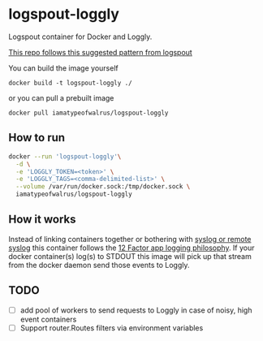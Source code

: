 # logspout-loggly
Logspout container for Docker and Loggly.

[This repo follows this suggested pattern from logspout](https://github.com/gliderlabs/logspout/tree/master/custom)

You can build the image yourself

```docker build -t logspout-loggly ./```

or you can pull a prebuilt image

```docker pull iamatypeofwalrus/logspout-loggly```

## How to run

```sh
docker --run 'logspout-loggly'\
  -d \
  -e 'LOGGLY_TOKEN=<token>' \
  -e 'LOGGLY_TAGS=<comma-delimited-list>' \
  --volume /var/run/docker.sock:/tmp/docker.sock \
  iamatypeofwalrus/logspout-loggly
```

## How it works
Instead of linking containers together or bothering with [syslog or remote syslog](https://www.loggly.com/blog/centralize-logs-docker-containers) this container follows the [12 Factor app logging philosophy](http://12factor.net/logs). If your docker container(s) log(s) to STDOUT this image will pick up that stream from the docker daemon send those events to Loggly.

## TODO
- [ ] add pool of workers to send requests to Loggly in case of noisy, high event containers
- [ ] Support router.Routes filters via environment variables
